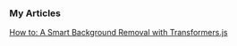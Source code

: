 ### My Articles

[How to: A Smart Background Removal with Transformers.js](https://medium.com/@quick.spoon4231/a-smart-background-removal-with-transformers-js-657bb5030eda)
